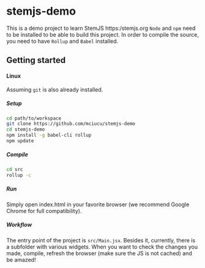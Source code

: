 # stemjs-demo
This is a demo project to learn StemJS https:/stemjs.org
`Node` and `npm` need to be installed to be able to build this project.
In order to compile the source, you need to have `Rollup` and `Babel` installed.

## Getting started

#### Linux
Assuming `git` is also already installed.
##### Setup
```bash
cd path/to/workspace
git clone https://github.com/mciucu/stemjs-demo
cd stemjs-demo
npm install -g babel-cli rollup
npm update
```

##### Compile
```bash
cd src
rollup -c
```

##### Run
Simply open index.html in your favorite browser (we recommend Google Chrome for full compatibility).

##### Workflow
The entry point of the project is `src/Main.jsx`. Besides it, currently, there is a subfolder with various widgets.
When you want to check the changes you made, compile, refresh the browser (make sure the JS is not cached) and be amazed!

